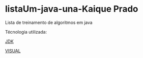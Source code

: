 # listaUm-java-una-Kaique Prado
Lista de treinamento de algoritmos em java

Técnologia utilizada: 

[JDK](https://www.oracle.com/br/java/technologies/downloads/)

[VISUAL](https://code.visualstudio.com/)
